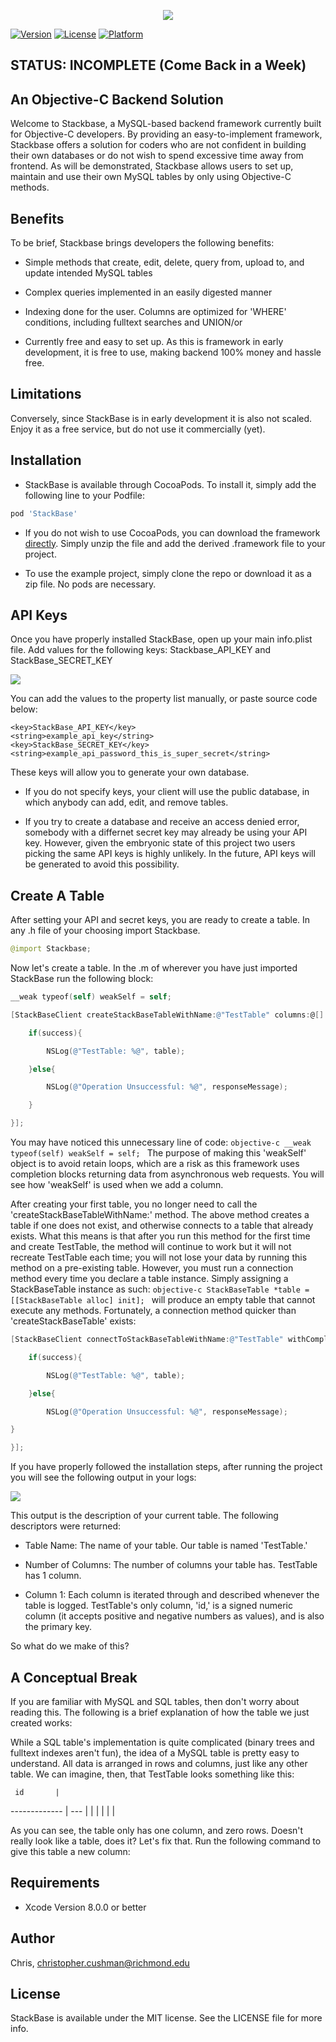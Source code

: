 <p align="center">
<img src = 'https://user-images.githubusercontent.com/11083444/31786774-ca28d358-b533-11e7-8d3a-8b9ecee55064.png'/>
</p>

[![Version](https://img.shields.io/cocoapods/v/StackBase.svg?style=flat)](http://cocoapods.org/pods/StackBase)
[![License](https://img.shields.io/cocoapods/l/StackBase.svg?style=flat)](http://cocoapods.org/pods/StackBase)
[![Platform](https://img.shields.io/cocoapods/p/StackBase.svg?style=flat)](http://cocoapods.org/pods/StackBase)

## STATUS: INCOMPLETE (Come Back in a Week)

## An Objective-C Backend Solution 

Welcome to Stackbase, a MySQL-based backend framework currently built for Objective-C developers. By providing an easy-to-implement framework, Stackbase offers a solution for coders who are not confident in building their own databases or do not wish to spend excessive time away from frontend. As will be demonstrated, Stackbase allows users to set up, maintain and use their own MySQL tables by only using Objective-C methods.

## Benefits

To be brief, Stackbase brings developers the following benefits:

- Simple methods that create, edit, delete, query from, upload to, and update intended MySQL tables

- Complex queries implemented in an easily digested manner

- Indexing done for the user. Columns are optimized for 'WHERE' conditions, including fulltext searches and UNION/or

- Currently free and easy to set up. As this is framework in early development, it is free to use, making backend 100% money and hassle free.

## Limitations

Conversely, since StackBase is in early development it is also not scaled. Enjoy it as a free service, but do not use it commercially (yet).

## Installation

- StackBase is available through CocoaPods. To install it, simply add the following line to your Podfile:

```ruby
pod 'StackBase'
```

- If you do not wish to use CocoaPods, you can download the framework [directly](https://github.com/cmancushman/StackBaseFramework/blob/master/StackBase.zip). Simply unzip the file and add the derived .framework file to your project.

- To use the example project, simply clone the repo or download it as a zip file. No pods are necessary.

## API Keys

Once you have properly installed StackBase, open up your main info.plist file. Add values for the following keys: Stackbase_API_KEY and StackBase_SECRET_KEY

<img src = 'https://user-images.githubusercontent.com/11083444/31787110-d64fec92-b534-11e7-8af2-e853bab0b0cc.png'/>

You can add the values to the property list manually, or paste source code below:

```
<key>StackBase_API_KEY</key>
<string>example_api_key</string>
<key>StackBase_SECRET_KEY</key>
<string>example_api_password_this_is_super_secret</string>
```


These keys will allow you to generate your own database. 

- If you do not specify keys, your client will use the public database, in which anybody can add, edit, and remove tables. 

- If you try to create a database and receive an access denied error, somebody with a differnet secret key may already be using your API key. However, given the embryonic state of this project two users picking the same API keys is highly unlikely. In the future, API keys will be generated to avoid this possibility. 

## Create A Table

After setting your API and secret keys, you are ready to create a table. In any .h file of your choosing import Stackbase.

```swift
@import Stackbase;
```

Now let's create a table. In the .m of wherever you have just imported StackBase run the following block:

```objective-c
__weak typeof(self) weakSelf = self;

[StackBaseClient createStackBaseTableWithName:@"TestTable" columns:@[] withCompletionBlock:^(BOOL success, NSString *responseMessage, StackBaseTable *table) {

    if(success){

        NSLog(@"TestTable: %@", table);

    }else{

        NSLog(@"Operation Unsuccessful: %@", responseMessage);

    }

}];
```
You may have noticed this unnecessary line of code:  ```objective-c __weak typeof(self) weakSelf = self; ``` The purpose of making this 'weakSelf' object is to avoid retain loops, which are a risk as this framework uses completion blocks returning data from asynchronous web requests. You will see how 'weakSelf' is used when we add a column.

After creating your first table, you no longer need to call the 'createStackBaseTableWithName:' method. The above method creates a table if one does not exist, and otherwise connects to a table that already exists. What this means is that after you run this method for the first time and create TestTable, the method will continue to work but it will not recreate TestTable each time; you will not lose your data by running this method on a pre-existing table. However, you must run a connection method every time you declare a table instance. Simply assigning a StackBaseTable instance as such: ```objective-c StackBaseTable *table = [[StackBaseTable alloc] init]; ``` will produce an empty table that cannot execute any methods. Fortunately, a connection method quicker than 'createStackBaseTable' exists:

```objective-c
[StackBaseClient connectToStackBaseTableWithName:@"TestTable" withCompletionBlock:^(BOOL success, NSString *responseMessage, StackBaseTable *table) {

    if(success){

        NSLog(@"TestTable: %@", table);

    }else{

        NSLog(@"Operation Unsuccessful: %@", responseMessage);

}

}];
```

If you have properly followed the installation steps, after running the project you will see the following output in your logs:

<img src = 'https://user-images.githubusercontent.com/11083444/31864516-82a8f4ac-b788-11e7-8819-c6f6aae02a1d.png'>

This output is the description of your current table. The following descriptors were returned: 

- Table Name: The name of your table. Our table is named 'TestTable.'

- Number of Columns: The number of columns your table has. TestTable has 1 column.

- Column 1: Each column is iterated through and described whenever the table is logged. TestTable's only column, 'id,' is a signed numeric column (it accepts positive and negative numbers as values), and is also the primary key.

So what do we make of this?

## A Conceptual Break

If you are familiar with MySQL and SQL tables, then don't worry about reading this. The following is a brief explanation of how the table we just created works:

While a SQL table's implementation is quite complicated (binary trees and fulltext indexes aren't fun), the idea of a MySQL table is pretty easy to understand. All data is arranged in rows and columns, just like any other table. We can imagine, then, that TestTable looks something like this:

     id       | 
------------- | ---
              | 
              |
              |
              |
              |
              |

As you can see, the table only has one column, and zero rows. Doesn't really look like a table, does it? Let's fix that. Run the following command to give this table a new column:



## Requirements

- Xcode Version 8.0.0 or better

## Author

Chris, christopher.cushman@richmond.edu

## License

StackBase is available under the MIT license. See the LICENSE file for more info.
